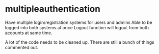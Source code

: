 # multipleauthentication
Have multiple login/registration systems for users and admins
Able to be logged into both systems at once
Logout function will logout from both accounts at same time.

A lot of the code needs to be cleaned up.
There are still a bunch of things commented out.
